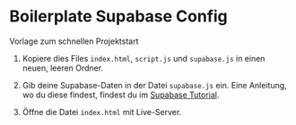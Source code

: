 # Boilerplate Supabase Config

Vorlage zum schnellen Projektstart

1) Kopiere dies Files `index.html`, `script.js` und `supabase.js` in einen neuen, leeren Ordner.

2) Gib deine Supabase-Daten in der Datei `supabase.js` ein. Eine Anleitung, wo du diese findest, findest du im [Supabase Tutorial](00_setup/tutorial_supabase.md).

3) Öffne die Datei `index.html` mit Live-Server.